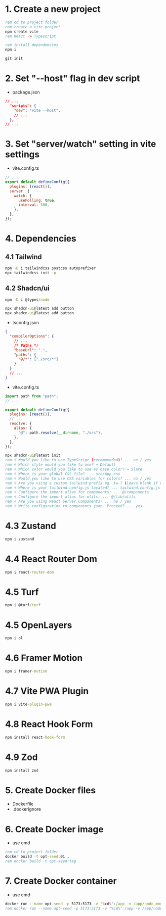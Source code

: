 # 1. Create a new project

```bat
rem cd to project folder
rem create a vite project
npm create vite
rem React -> Typescript

rem install dependencies
npm i

git init
```

# 2. Set "--host" flag in dev script

- package.json

```json
// ...
  "scripts": {
    "dev": "vite --host",
    // ...
  },
// ...
```

# 3. Set "server/watch" setting in vite settings

- vite.config.ts

```js
// ...
export default defineConfig({
  plugins: [react()],
  server: {
    watch: {
      usePolling: true,
      interval: 500,
    },
  },
});
```

# 4. Dependencies

## 4.1 Tailwind

```bat
npm -D i tailwindcss postcss autoprefixer
npx tailwindcss init -p
```

## 4.2 Shadcn/ui

```bat
npm -D i @types/node

npx shadcn-ui@latest add button
npx shadcn-ui@latest add button
```

- tsconfig.json

```json
{
  "compilerOptions": {
    // ...
    /* Paths */
    "baseUrl": ".",
    "paths": {
      "@/*": ["./src/*"]
    }
  }
  // ...
}
```

- vite.config.ts

```js
import path from "path";
// ...

export default defineConfig({
  plugins: [react()],
  // ...
  resolve: {
    alias: {
      "@": path.resolve(__dirname, "./src"),
    },
  },
});
```

```bat
npx shadcn-ui@latest init
rem √ Would you like to use TypeScript (recommended)? ... no / yes
rem √ Which style would you like to use? » Default
rem √ Which color would you like to use as base color? » Slate
rem √ Where is your global CSS file? ... src/App.css
rem √ Would you like to use CSS variables for colors? ... no / yes
rem √ Are you using a custom tailwind prefix eg. tw-? (Leave blank if not) ...
rem √ Where is your tailwind.config.js located? ... tailwind.config.js
rem √ Configure the import alias for components: ... @/components
rem √ Configure the import alias for utils: ... @/lib/utils
rem √ Are you using React Server Components? ... no / yes
rem √ Write configuration to components.json. Proceed? ... yes
```

# 4.3 Zustand

```bat
npm i zustand
```

# 4.4 React Router Dom

```bat
npm i react-router-dom
```

# 4.5 Turf

```bat
npm i @turf/turf
```

# 4.5 OpenLayers

```bat
npm i ol
```

# 4.6 Framer Motion

```bat
npm i framer-motion
```

# 4.7 Vite PWA Plugin

```bat
npm i vite-plugin-pwa
```

# 4.8 React Hook Form

```bat
npm install react-hook-form
```

# 4.9 Zod

```bat
npm install zod
```

# 5. Create Docker files

- Dockerfile
- .dockerignore

# 6. Create Docker image

- use cmd

```bat
rem cd to project folder
docker build -t opt-seed:01 .
rem docker build -t opt-seed:tag .
```

# 7. Create Docker container

- use cmd

```bat
docker run --name opt-seed -p 5173:5173 -v "%cd%":/app -v /app/node_modules opt-seed:01
rem docker run --name opt-seed -p 5173:5173 -v "%cd%":/app -v /app/node_modules opt-seed:tag
```
